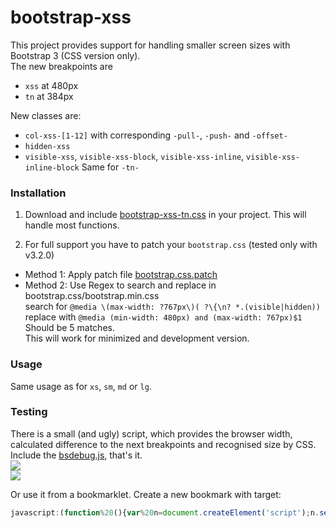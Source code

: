 bootstrap-xss
=============

This project provides support for handling smaller screen sizes with Bootstrap 3 (CSS version only).<br>
The new breakpoints are
* `xss` at 480px
* `tn` at 384px

New classes are:
* `col-xss-[1-12]` with corresponding `-pull-`, `-push-` and `-offset-`
* `hidden-xss`
* `visible-xss`, `visible-xss-block`, `visible-xss-inline`, `visible-xss-inline-block`
Same for `-tn-`

### Installation

1. Download and include [bootstrap-xss-tn.css](https://raw.githubusercontent.com/auipga/bootstrap-xss/master/bootstrap-xss-tn.css) in your project. This will handle most functions.

2. For full support you have to patch your `bootstrap.css` (tested only with v3.2.0)

  * Method 1: Apply patch file [bootstrap.css.patch](https://raw.githubusercontent.com/auipga/bootstrap-xss/master/bootstrap.css.patch)
  * Method 2: Use Regex to search and replace in bootstrap.css/bootstrap.min.css<br>
search for `@media \(max-width: ?767px\)( ?\{\n? *.(visible|hidden))`<br>
replace with `@media (min-width: 480px) and (max-width: 767px)$1`<br>
Should be 5 matches.<br>
This will work for minimized and development version.

### Usage

Same usage as for `xs`, `sm`, `md` or `lg`.

### Testing
There is a small (and ugly) script, which provides the browser width, calculated difference to the next breakpoints and recognised size by CSS. Include the [bsdebug.js](https://github.com/auipga/bootstrap-xxs/blob/master/bsdebug.js), that's it.<br>
![](https://raw.githubusercontent.com/auipga/bootstrap-xxs/master/doc_images/bsdebug_1.png)<br>
![](https://raw.githubusercontent.com/auipga/bootstrap-xxs/master/doc_images/bsdebug_2.png)

Or use it from a bookmarklet. Create a new bookmark with target:
```javascript
javascript:(function%20(){var%20n=document.createElement('script');n.setAttribute('language','JavaScript');n.setAttribute('src','https://raw.githubusercontent.com/auipga/bootstrap-xxs/master/bsdebug_bookmarklet.js?rand='+new%20Date().getTime()'+);document.body.appendChild(n);})();
```
